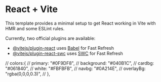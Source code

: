 # React + Vite

This template provides a minimal setup to get React working in Vite with HMR and some ESLint rules.

Currently, two official plugins are available:

- [@vitejs/plugin-react](https://github.com/vitejs/vite-plugin-react/blob/main/packages/plugin-react/README.md) uses [Babel](https://babeljs.io/) for Fast Refresh
- [@vitejs/plugin-react-swc](https://github.com/vitejs/vite-plugin-react-swc) uses [SWC](https://swc.rs/) for Fast Refresh

// colors:{
      //   primary: "#0F9DF8",
      //   background: "#040B1C",
      //   cardbg: "#061840",
      //   white: "#FBFBFB",
      //   navbg: "#0A214E",
      //   overlayBg: "rgba(0,0,0,0.3)",
      // },
